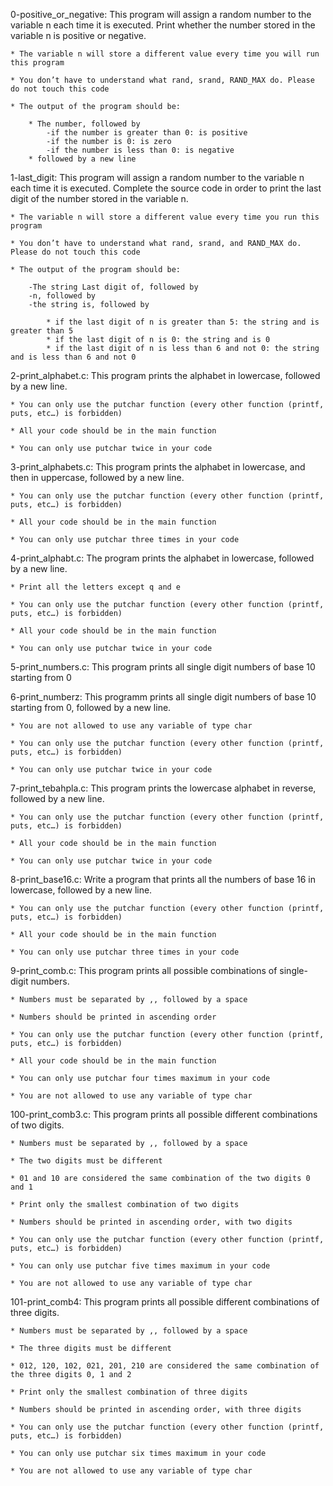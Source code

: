 0-positive_or_negative: This program will assign a random number to the variable n each time it is executed. Print whether the number stored in the variable n is positive or negative.
	
	* The variable n will store a different value every time you will run this program
	
	* You don’t have to understand what rand, srand, RAND_MAX do. Please do not touch this code
	
	* The output of the program should be:
		
		* The number, followed by
			-if the number is greater than 0: is positive
			-if the number is 0: is zero
			-if the number is less than 0: is negative
		* followed by a new line

1-last_digit: This program will assign a random number to the variable n each time it is executed. Complete the source code in order to print the last digit of the number stored in the variable n.
	
	* The variable n will store a different value every time you run this program
	
	* You don’t have to understand what rand, srand, and RAND_MAX do. Please do not touch this code
	
	* The output of the program should be:
		
		-The string Last digit of, followed by
		-n, followed by
		-the string is, followed by

			* if the last digit of n is greater than 5: the string and is greater than 5
			* if the last digit of n is 0: the string and is 0
			* if the last digit of n is less than 6 and not 0: the string and is less than 6 and not 0

2-print_alphabet.c: This program prints the alphabet in lowercase, followed by a new line.

	* You can only use the putchar function (every other function (printf, puts, etc…) is forbidden)
	
	* All your code should be in the main function
	
	* You can only use putchar twice in your code

3-print_alphabets.c: This program prints the alphabet in lowercase, and then in uppercase, followed by a new line.

	* You can only use the putchar function (every other function (printf, puts, etc…) is forbidden)
	
	* All your code should be in the main function
	
	* You can only use putchar three times in your code

4-print_alphabt.c: The program prints the alphabet in lowercase, followed by a new line.

	* Print all the letters except q and e

	* You can only use the putchar function (every other function (printf, puts, etc…) is forbidden)
	
	* All your code should be in the main function
	
	* You can only use putchar twice in your code

5-print_numbers.c: This program prints all single digit numbers of base 10 starting from 0

6-print_numberz: This programm prints all single digit numbers of base 10 starting from 0, followed by a new line.

	* You are not allowed to use any variable of type char

	* You can only use the putchar function (every other function (printf, puts, etc…) is forbidden)
	
	* You can only use putchar twice in your code

7-print_tebahpla.c: This program prints the lowercase alphabet in reverse, followed by a new line.

	* You can only use the putchar function (every other function (printf, puts, etc…) is forbidden)
	
	* All your code should be in the main function
	
	* You can only use putchar twice in your code

8-print_base16.c: Write a program that prints all the numbers of base 16 in lowercase, followed by a new line.

	* You can only use the putchar function (every other function (printf, puts, etc…) is forbidden)
	
	* All your code should be in the main function
	
	* You can only use putchar three times in your code

9-print_comb.c: This program prints all possible combinations of single-digit numbers.

	* Numbers must be separated by ,, followed by a space

	* Numbers should be printed in ascending order
	
	* You can only use the putchar function (every other function (printf, puts, etc…) is forbidden)
	
	* All your code should be in the main function
	
	* You can only use putchar four times maximum in your code
	
	* You are not allowed to use any variable of type char

100-print_comb3.c: This program prints all possible different combinations of two digits.

	* Numbers must be separated by ,, followed by a space

	* The two digits must be different

	* 01 and 10 are considered the same combination of the two digits 0 and 1

	* Print only the smallest combination of two digits

	* Numbers should be printed in ascending order, with two digits

	* You can only use the putchar function (every other function (printf, puts, etc…) is forbidden)
	
	* You can only use putchar five times maximum in your code
	
	* You are not allowed to use any variable of type char

101-print_comb4: This program prints all possible different combinations of three digits.

	* Numbers must be separated by ,, followed by a space

	* The three digits must be different

	* 012, 120, 102, 021, 201, 210 are considered the same combination of the three digits 0, 1 and 2

	* Print only the smallest combination of three digits

	* Numbers should be printed in ascending order, with three digits

	* You can only use the putchar function (every other function (printf, puts, etc…) is forbidden)
	
	* You can only use putchar six times maximum in your code
	
	* You are not allowed to use any variable of type char

